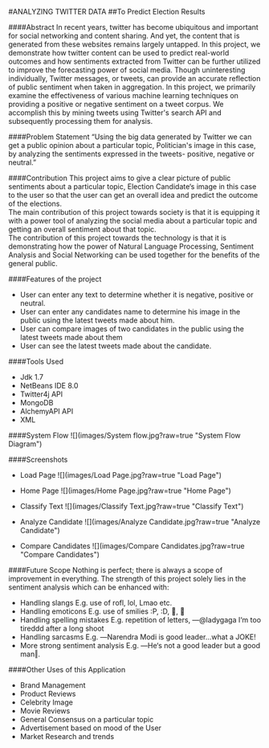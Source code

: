 #ANALYZING TWITTER DATA
##To Predict Election Results

####Abstract
In recent years, twitter has become ubiquitous and important for social networking and content sharing. And yet, the content that is generated from these websites remains largely untapped. In this project, we demonstrate how twitter content can be used to predict real-world outcomes and how sentiments extracted from Twitter can be further utilized to improve the forecasting power of social media. Though uninteresting individually, Twitter messages, or tweets, can provide an accurate reflection of public sentiment when taken in aggregation. In this project, we primarily examine the effectiveness of various machine learning techniques on providing a positive or negative sentiment on a tweet corpus. We accomplish this by mining tweets using Twitter's search API and subsequently processing them for analysis.

####Problem Statement
“Using the big data generated by Twitter we can get a public opinion about a particular topic, Politician's image in this case, by analyzing the sentiments expressed in the tweets- positive, negative or neutral.”

####Contribution
This project aims to give a clear picture of public sentiments about a particular topic, Election Candidate‘s image in this case to the user so that the user can get an overall idea and predict the outcome of the elections.  
The main contribution of this project towards society is that it is equipping it with a power tool of analyzing the social media about a particular topic and getting an overall sentiment about that topic.  
The contribution of this project towards the technology is that it is demonstrating how the power of Natural Language Processing, Sentiment Analysis and Social Networking can be used together for the benefits of the general public.

####Features of the project
  * User can enter any text to determine whether it is negative, positive or neutral.
  * User can enter any candidates name to determine his image in the public using the latest tweets made about him.
  * User can compare images of two candidates in the public using the latest tweets made about them
  * User can see the latest tweets made about the candidate.

####Tools Used
 * Jdk 1.7
 * NetBeans IDE 8.0
 * Twitter4j API
 * MongoDB 
 * AlchemyAPI API
 * XML

####System Flow
![](images/System flow.jpg?raw=true "System Flow Diagram")

####Screenshots

 * Load Page
 ![](images/Load Page.jpg?raw=true "Load Page")

 * Home Page
 ![](images/Home Page.jpg?raw=true "Home Page")

 * Classify Text
 ![](images/Classify Text.jpg?raw=true "Classify Text")

 * Analyze Candidate
 ![](images/Analyze Candidate.jpg?raw=true "Analyze Candidate")

 * Compare Candidates
 ![](images/Compare Candidates.jpg?raw=true "Compare Candidates")

####Future Scope
Nothing is perfect; there is always a scope of improvement in everything. The strength of this project solely lies in the sentiment analysis which can be enhanced with:
 * Handling slangs
   E.g. use of rofl, lol, Lmao etc.
 * Handling emoticons
   E.g. use of smilies :P, :D, , 
 * Handling spelling mistakes
   E.g. repetition of letters, ―@ladygaga I‘m too tireddd after a long shoot
 * Handling sarcasms
   E.g. ―Narendra Modi is good leader…what a JOKE!
 * More strong sentiment analysis
   E.g. ―He‘s not a good leader but a good man‖.

####Other Uses of this Application
 * Brand Management
 * Product Reviews
 * Celebrity Image
 * Movie Reviews
 * General Consensus on a particular topic
 * Advertisement based on mood of the User
 * Market Research and trends

